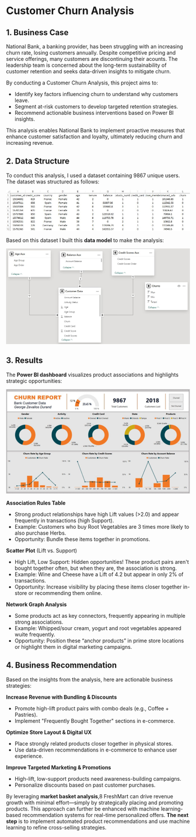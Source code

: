 # Customer Churn Analysis

## 1. Business Case

National Bank, a banking provider, has been struggling with an increasing churn rate, losing customers annually. Despite competitive pricing and service offerings, many customers are discontinuing their acounts. The leadership team is concerned about the long-term sustainability of customer retention and seeks data-driven insights to mitigate churn.

By conducting a Customer Churn Analysis, this project aims to:
- Identify key factors influencing churn to understand why customers leave.
- Segment at-risk customers to develop targeted retention strategies.
- Recommend actionable business interventions based on Power BI insights.

This analysis enables National Bank to implement proactive measures that enhance customer satisfaction and loyalty, ultimately reducing churn and increasing revenue.

## 2. Data Structure

To conduct this analysis, I used a dataset containing 9867 unique users. The dataset was structured as follows:

![image alt](https://github.com/GeorgeWLZD/customer_churn_analysis/blob/90506122d7c6938dd2f2349db9ce73ed2a24643a/img/data1.JPG)

Based on this dataset I built this **data model** to make the analysis:

![image alt](https://github.com/GeorgeWLZD/customer_churn_analysis/blob/90506122d7c6938dd2f2349db9ce73ed2a24643a/img/data2.JPG)

## 3. Results

The **Power BI dashboard** visualizes product associations and highlights strategic opportunities:

![image alt](https://github.com/GeorgeWLZD/customer_churn_analysis/blob/4caaea90157cd79fa9201dd6deb460a91e8a58cc/img/viz.JPG)

**Association Rules Table**
- Strong product relationships have high Lift values (>2.0) and appear frequently in transactions (high Support).
- Example: Customers who buy Root Vegetables are 3 times more likely to also purchase Herbs.
- Opportunity: Bundle these items together in promotions.

**Scatter Plot** (Lift vs. Support)
- High Lift, Low Support: Hidden opportunities! These product pairs aren't bought together often, but when they are, the association is strong.
- Example: Wine and Cheese have a Lift of 4.2 but appear in only 2% of transactions.
- Opportunity: Increase visibility by placing these items closer together in-store or recommending them online.

**Network Graph Analysis**
- Some products act as key connectors, frequently appearing in multiple strong associations.
- Example: Whipped/sour cream, yogurt and root vegetables appeared wuite frequently.
- Opportunity: Position these “anchor products” in prime store locations or highlight them in digital marketing campaigns.

## 4. Business Recommendation

Based on the insights from the analysis, here are actionable business strategies:

**Increase Revenue with Bundling & Discounts**
- Promote high-lift product pairs with combo deals (e.g., Coffee + Pastries).
- Implement "Frequently Bought Together" sections in e-commerce.

**Optimize Store Layout & Digital UX**
- Place strongly related products closer together in physical stores.
- Use data-driven recommendations in e-commerce to enhance user experience.

**Improve Targeted Marketing & Promotions**
- High-lift, low-support products need awareness-building campaigns.
- Personalize discounts based on past customer purchases.

By leveraging **market basket analysis**,8 FreshMart can drive revenue growth with minimal effort—simply by strategically placing and promoting products. This approach can further be enhanced with machine learning-based recommendation systems for real-time personalized offers. **The next step** is to implement automated product recommendations and use machine learning to refine cross-selling strategies.
